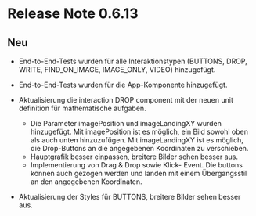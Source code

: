 # Release Note 0.6.13 #

## Neu

- End-to-End-Tests wurden für alle Interaktionstypen (BUTTONS, DROP, WRITE, FIND_ON_IMAGE, IMAGE_ONLY, VIDEO) hinzugefügt.
- End-to-End-Tests wurden für die App-Komponente hinzugefügt.

- Aktualisierung die interaction DROP component mit der neuen unit definition für mathematische aufgaben.
  - Die Parameter imagePosition und imageLandingXY wurden hinzugefügt. Mit imagePosition ist es möglich, ein Bild sowohl oben als auch unten hinzuzufügen. Mit imageLandingXY ist es möglich, die Drop-Buttons an die angegebenen Koordinaten zu verschieben.
  - Hauptgrafik besser einpassen, breitere Bilder sehen besser aus.
  - Implementierung von Drag & Drop sowie Klick- Event. Die buttons können auch gezogen werden und landen mit einem Übergangsstil an den angegebenen Koordinaten.
- Aktualisierung der Styles für BUTTONS, breitere Bilder sehen besser aus.

